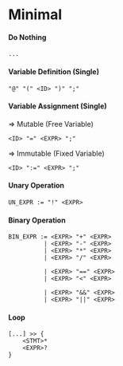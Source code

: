 # Minimal

#### Do Nothing

```
...
```

#### Variable Definition (Single)

```
"@" "(" <ID> ")" ";"
```

#### Variable Assignment (Single)

\=> Mutable (Free Variable)

```
<ID> "=" <EXPR> ";"
```

\=> Immutable (Fixed Variable)

```
<ID> ":=" <EXPR> ";"
```

#### Unary Operation

```
UN_EXPR := "!" <EXPR>
```

#### Binary Operation

```
BIN_EXPR := <EXPR> "+" <EXPR>
          | <EXPR> "-" <EXPR>
          | <EXPR> "*" <EXPR>
          | <EXPR> "/" <EXPR>
```

```
          | <EXPR> "==" <EXPR>
          | <EXPR> "<" <EXPR>
```

```
          | <EXPR> "&&" <EXPR>
          | <EXPR> "||" <EXPR>
```

#### Loop

```
[...] >> {
    <STMT>*
    <EXPR>?
}
```
